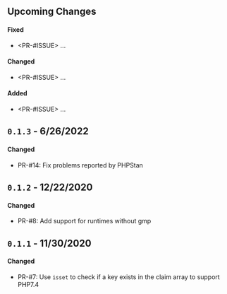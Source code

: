 ## Upcoming Changes

#### Fixed

- <PR-#ISSUE> ...

#### Changed

- <PR-#ISSUE> ...

#### Added

- <PR-#ISSUE> ...

## `0.1.3` - 6/26/2022

#### Changed

- PR-#14: Fix problems reported by PHPStan

## `0.1.2` - 12/22/2020

#### Changed

- PR-#8: Add support for runtimes without gmp

## `0.1.1` - 11/30/2020

#### Changed

- PR-#7: Use `isset` to check if a key exists in the claim array to support PHP7.4
